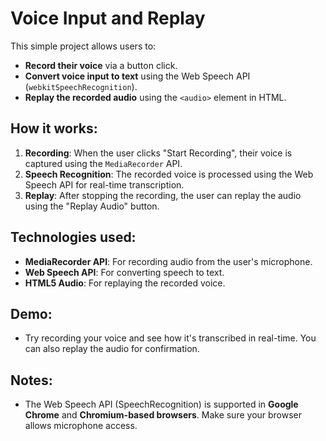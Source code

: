 # Voice Input and Replay

This simple project allows users to:

- **Record their voice** via a button click.
- **Convert voice input to text** using the Web Speech API (`webkitSpeechRecognition`).
- **Replay the recorded audio** using the `<audio>` element in HTML.

## How it works:
1. **Recording**: When the user clicks "Start Recording", their voice is captured using the `MediaRecorder` API.
2. **Speech Recognition**: The recorded voice is processed using the Web Speech API for real-time transcription.
3. **Replay**: After stopping the recording, the user can replay the audio using the "Replay Audio" button.

## Technologies used:
- **MediaRecorder API**: For recording audio from the user's microphone.
- **Web Speech API**: For converting speech to text.
- **HTML5 Audio**: For replaying the recorded voice.

## Demo:
- Try recording your voice and see how it's transcribed in real-time. You can also replay the audio for confirmation.

## Notes:
- The Web Speech API (SpeechRecognition) is supported in **Google Chrome** and **Chromium-based browsers**. Make sure your browser allows microphone access.